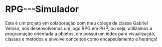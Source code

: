 # RPG---Simulador
Este é um projeto em colaboração com meu colega de classe Gabriel Veloso, nós desenvolvemos um jogo RPG em PHP, ou seja, utilizamos a programação orientada a objetos, ele possui um index para visualização, classes e métodos e envolve conceitos como encapsulamento e herança!
